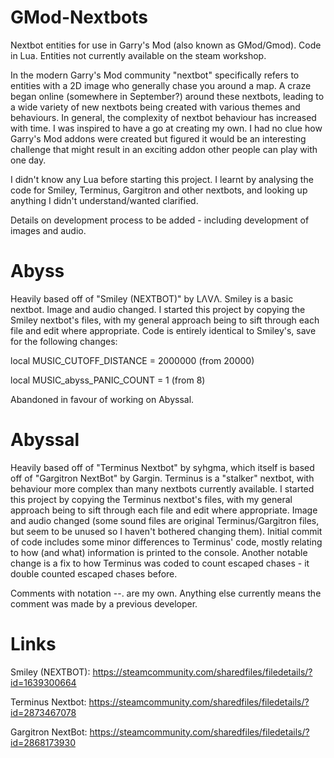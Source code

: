 # GMod-Nextbots
Nextbot entities for use in Garry's Mod (also known as GMod/Gmod). Code in Lua. Entities not currently available on the steam workshop.

In the modern Garry's Mod community "nextbot" specifically refers to entities with a 2D image who generally chase you around a map. A craze began online (somewhere in September?) around these nextbots, leading to a wide variety of new nextbots being created with various themes and behaviours. In general, the complexity of nextbot behaviour has increased with time. I was inspired to have a go at creating my own. I had no clue how Garry's Mod addons were created but figured it would be an interesting challenge that might result in an exciting addon other people can play with one day.

I didn't know any Lua before starting this project. I learnt by analysing the code for Smiley, Terminus, Gargitron and other nextbots, and looking up anything I didn't understand/wanted clarified.

Details on development process to be added - including development of images and audio.

# Abyss
Heavily based off of "Smiley (NEXTBOT)" by 󠀡󠀡LΛVΛ. Smiley is a basic nextbot. Image and audio changed. I started this project by copying the Smiley nextbot's files, with my general approach being to sift through each file and edit where appropriate. Code is entirely identical to Smiley's, save for the following changes:

local MUSIC_CUTOFF_DISTANCE = 2000000 (from 20000)

local MUSIC_abyss_PANIC_COUNT = 1 (from 8)

Abandoned in favour of working on Abyssal.

# Abyssal
Heavily based off of "Terminus Nextbot" by syhgma, which itself is based off of "Gargitron NextBot" by Gargin. Terminus is a "stalker" nextbot, with behaviour more complex than many nextbots currently available. I started this project by copying the Terminus nextbot's files, with my general approach being to sift through each file and edit where appropriate. Image and audio changed (some sound files are original Terminus/Gargitron files, but seem to be unused so I haven't bothered changing them). Initial commit of code includes some minor differences to Terminus' code, mostly relating to how (and what) information is printed to the console. Another notable change is a fix to how Terminus was coded to count escaped chases - it double counted escaped chases before.

Comments with notation --. are my own. Anything else currently means the comment was made by a previous developer.

# Links

Smiley (NEXTBOT): https://steamcommunity.com/sharedfiles/filedetails/?id=1639300664

Terminus Nextbot: https://steamcommunity.com/sharedfiles/filedetails/?id=2873467078

Gargitron NextBot: https://steamcommunity.com/sharedfiles/filedetails/?id=2868173930
